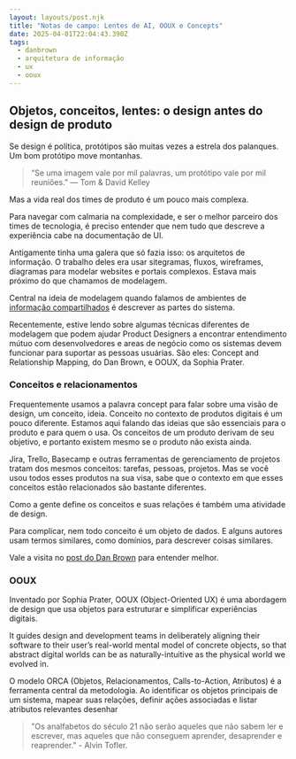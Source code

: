 ```yaml
---
layout: layouts/post.njk
title: "Notas de campo: Lentes de AI, OOUX e Concepts"
date: 2025-04-01T22:04:43.390Z
tags:
  - danbrown
  - arquitetura de informação
  - ux
  - ooux
---
```


## Objetos, conceitos, lentes: o design antes do design de produto

Se design é política, protótipos são muitas vezes a estrela dos palanques. Um bom protótipo move montanhas. 

> “Se uma imagem vale por mil palavras, um protótipo vale por mil reuniões.” — Tom & David Kelley

Mas a vida real dos times de produto é um pouco mais complexa. 

Para navegar com calmaria na complexidade, e ser o melhor parceiro dos times de tecnologia, é preciso entender que nem tudo que descreve a experiência cabe na documentação de UI.  

Antigamente tinha uma galera que só fazia isso: os arquitetos de informação. O trabalho deles era usar sitegramas, fluxos, wireframes, diagramas para modelar websites e portais complexos. Estava mais próximo do que chamamos de modelagem.    

Central na ideia de modelagem quando falamos de ambientes de [informação compartilhados](https://www.linkedin.com/pulse/your-next-design-tool-shared-information-environment-model-davis-zanue/) é descrever as partes do sistema. 

Recentemente, estive lendo sobre algumas técnicas diferentes de modelagem que podem ajudar Product Designers a encontrar entendimento mútuo com desenvolvedores e areas de negócio como os sistemas devem funcionar para suportar as pessoas usuárias. São eles: Concept and Relationship Mapping, do Dan Brown, e OOUX, da Sophia Prater.  

### Conceitos e relacionamentos

Frequentemente usamos a palavra concept para falar sobre uma visão de design, um conceito, ideia. Conceito no contexto de produtos digitais é um pouco diferente. Estamos aqui falando das ideias que são essenciais para o produto e para quem o usa. Os conceitos de um produto derivam de seu objetivo, e portanto existem mesmo se o produto não exista ainda. 

Jira, Trello, Basecamp e outras ferramentas de gerenciamento de projetos tratam dos mesmos conceitos: tarefas, pessoas, projetos. Mas se você usou todos esses produtos na sua visa, sabe que o contexto em que esses conceitos estão relacionados são bastante diferentes. 

Como a gente define os conceitos e suas relações é também uma atividade de design. 

Para complicar, nem todo conceito é um objeto de dados. E alguns autores usam termos similares, como domínios, para descrever coisas similares. 

Vale a visita no [post do Dan Brown](https://www.linkedin.com/pulse/concepts-information-architecture-perspective-dan-brown-/) para entender melhor.

### OOUX
Inventado por Sophia Prater, OOUX (Object-Oriented UX) é uma abordagem de design que usa objetos para estruturar e simplificar experiências digitais. 

It guides design and development teams in deliberately aligning their software to their user’s real-world mental model of concrete objects, so that abstract digital worlds can be as naturally-intuitive as the physical world we evolved in.

O modelo ORCA (Objetos, Relacionamentos, Calls-to-Action, Atributos) é a ferramenta central da metodologia. Ao identificar os objetos principais de um sistema, mapear suas relações, definir ações associadas e listar atributos relevantes desenhar  




> "Os analfabetos do século 21 não serão aqueles que não sabem ler e escrever, mas aqueles que não conseguem aprender, desaprender e reaprender." - Alvin Tofler.
